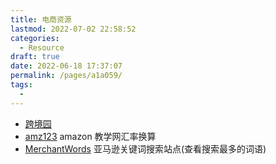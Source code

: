 ```yaml
---
title: 电商资源
lastmod: 2022-07-02 22:58:52
categories: 
  - Resource
draft: true
date: 2022-06-18 17:37:07
permalink: /pages/a1a059/
tags: 
  - 
---
```


-   [跨境园](https://www.kuajingyuan.com/category/website)
-   [amz123](https://www.amz123.com/) amazon 教学网汇率换算
-   [MerchantWords](https://www.merchantwords.com) 亚马逊关键词搜索站点(查看搜索最多的词语)
